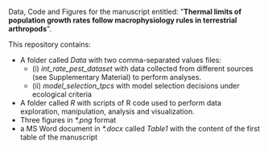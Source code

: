 Data, Code and Figures for the manuscript entitled: "**Thermal limits of population growth rates follow macrophysiology rules in terrestrial arthropods**".

This repository contains:

-  A folder called _Data_ with two comma-separated values files:
    -  (i) _int_rate_pest_dataset_ with data collected from different sources (see Supplementary Material) to perform analyses.
    -  (ii) _model_selection_tpcs_ with model selection decisions under ecological criteria
-  A folder called _R_ with scripts of R code used to perform data exploration, manipulation, analysis and visualization.
-  Three figures in _*.png_ format
-  a MS Word document in _*.docx_ called _Table1_ with the content of the first table of the manuscript
